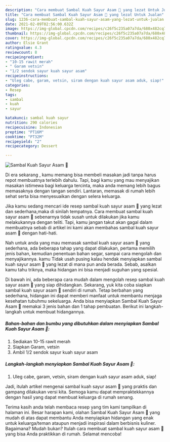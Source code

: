 ```yaml
---
description: "Cara membuat Sambal Kuah Sayur Asam 🥵 yang lezat Untuk Jualan"
title: "Cara membuat Sambal Kuah Sayur Asam 🥵 yang lezat Untuk Jualan"
slug: 1236-cara-membuat-sambal-kuah-sayur-asam-yang-lezat-untuk-jualan
date: 2021-02-09T02:56:00.632Z
image: https://img-global.cpcdn.com/recipes/c26f5c235a07a7da/680x482cq70/sambal-kuah-sayur-asam-🥵-foto-resep-utama.jpg
thumbnail: https://img-global.cpcdn.com/recipes/c26f5c235a07a7da/680x482cq70/sambal-kuah-sayur-asam-🥵-foto-resep-utama.jpg
cover: https://img-global.cpcdn.com/recipes/c26f5c235a07a7da/680x482cq70/sambal-kuah-sayur-asam-🥵-foto-resep-utama.jpg
author: Elsie Grant
ratingvalue: 4.3
reviewcount: 8
recipeingredient:
- "10-15 rawit merah"
- " Garam vetsin"
- "1/2 sendok sayur kuah sayur asam"
recipeinstructions:
- "Uleg cabe, garam, vetsin, siram dengan kuah sayur asam aduk, siap!"
categories:
- Resep
tags:
- sambal
- kuah
- sayur

katakunci: sambal kuah sayur 
nutrition: 290 calories
recipecuisine: Indonesian
preptime: "PT16M"
cooktime: "PT32M"
recipeyield: "2"
recipecategory: Dessert

---
```



![Sambal Kuah Sayur Asam 🥵](https://img-global.cpcdn.com/recipes/c26f5c235a07a7da/680x482cq70/sambal-kuah-sayur-asam-🥵-foto-resep-utama.jpg)

Di era  sekarang , kamu memang bisa membeli masakan jadi tanpa harus repot membuatnya terlebih dahulu. Tapi, bagi kamu yang mau menyajikan masakan istimewa bagi keluarga tercinta, maka anda memang lebih bagus memasaknya dengan tangan sendiri. Lantaran, memasak di rumah lebih sehat serta bisa menyesuaikan dengan selera keluarga.

Jika kamu sedang mencari ide resep sambal kuah sayur asam 🥵 yang lezat dan sederhana,maka di sinilah tempatnya. Cara membuat sambal kuah sayur asam 🥵  sebenarnya tidak susah untuk dilakukan jika kamu melakukannya dengan teliti. Tapi, kamu jangan takut akan gagal dalam membuatnya 
sebab di artikel ini kami akan membahas sambal kuah sayur asam 🥵 dengan hati-hati.  



Nah untuk anda yang mau memasak sambal kuah sayur asam 🥵 yang sederhana, ada beberapa tahap yang dapat dilakukan, pertama memilih jenis bahan, kemudian penentuan bahan segar, sampai cara mengolah dan menyajikannya. kamu Tidak usah pusing kalau hendak menyiapkan sambal kuah sayur asam 🥵 yang lezat di mana pun anda berada. Sebab, asalkan kamu  tahu triknya, maka hidangan ini bisa menjadi suguhan yang spesial.

Di bawah ini, ada beberapa cara mudah dalam mengolah resep sambal kuah sayur asam 🥵 yang siap dihidangkan. Sekarang, yuk kita coba siapkan sambal kuah sayur asam 🥵 sendiri di rumah. Tetap berbahan yang sederhana, hidangan ini dapat memberi manfaat untuk membantu menjaga kesehatan tubuhmu sekeluarga. Anda bisa menyiapkan Sambal Kuah Sayur Asam 🥵 memakai 3 jenis bahan dan 1 tahap pembuatan. Berikut ini langkah-langkah untuk membuat hidangannya.

<!--inarticleads1-->

##### Bahan-bahan dan bumbu yang dibutuhkan dalam menyiapkan Sambal Kuah Sayur Asam 🥵:

1. Sediakan 10-15 rawit merah
1. Siapkan  Garam, vetsin
1. Ambil 1/2 sendok sayur kuah sayur asam




<!--inarticleads2-->

##### Langkah-langkah menyiapkan Sambal Kuah Sayur Asam 🥵:

1. Uleg cabe, garam, vetsin, siram dengan kuah sayur asam aduk, siap!




Jadi, itulah artikel mengenai  sambal kuah sayur asam 🥵  yang praktis dan gampang dilakukan versi kita. Semoga kamu dapat mempraktekkannya dengan hasil yang dapat membuat keluarga di rumah senang. 

Terima kasih anda telah membaca resep yang tim kami tampilkan di halaman ini. Besar harapan kami, olahan  Sambal Kuah Sayur Asam 🥵 yang mudah di atas dapat membantu Anda menyiapkan hidangan yang enak untuk keluarga/teman ataupun menjadi inspirasi dalam berbisnis kuliner. Bagaimana? Mudah bukan? Itulah cara membuat sambal kuah sayur asam 🥵 yang bisa Anda praktikkan di rumah. Selamat mencoba!

